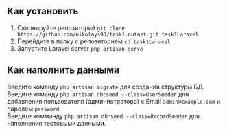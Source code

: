 ## Как установить

1) Склонируйте репозиторий `git clone https://github.com/nikolays93/task1.nutnet.git task1Laravel`  
2) Перейдите в папку с репозиторием `cd task1Laravel`
3) Запустите Laravel server `php artisan serve`

## Как наполнить данными

Введите команду `php artisan migrate` для создания структуры БД.  
Введите команду `php artisan db:seed --class=UserSeeder` для добавления пользователя (администратора) с Email `admin@example.com` и паролем `password`.  
Введите комманду `php artisan db:seed --class=RecordSeeder` для наполнения тестовыми данными.
